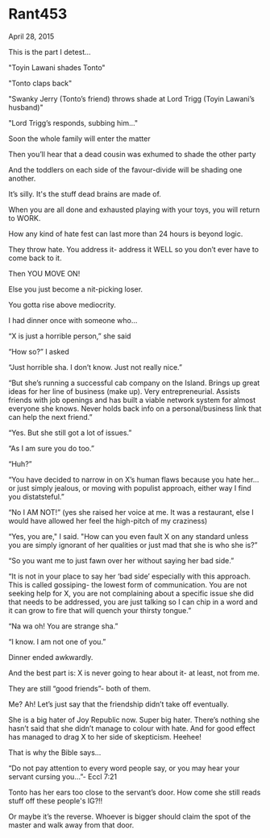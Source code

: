 # Rant453


April 28, 2015

This is the part I detest…

"Toyin Lawani shades Tonto"

"Tonto claps back"

"Swanky Jerry (Tonto’s friend) throws shade at Lord Trigg (Toyin Lawani’s husband)"

"Lord Trigg’s responds, subbing him…"

Soon the whole family will enter the matter

Then you’ll hear that a dead cousin was exhumed to shade the other party

And the toddlers on each side of the favour-divide will be shading one another.

It’s silly. It's the stuff dead brains are made of.

When you are all done and exhausted playing with your toys, you will return to WORK.

How any kind of hate fest can last more than 24 hours is beyond logic.

They throw hate. You address it- address it WELL so you don’t ever have to come back to it. 

Then YOU MOVE ON!

Else you just become a nit-picking loser.

You gotta rise above mediocrity.

I had dinner once with someone who…

“X is just a horrible person,” she said

“How so?” I asked

“Just horrible sha. I don’t know. Just not really nice.”

“But she’s running a successful cab company on the Island. Brings up great ideas for her line of business (make up). Very entrepreneurial. Assists friends with job openings and has built a viable network system for almost everyone she knows. Never holds back info on a personal/business link that can help the next friend.”

“Yes. But she still got a lot of issues.”

“As I am sure you do too.”

“Huh?”

“You have decided to narrow in on X’s human flaws because you hate her…or just simply jealous, or moving with populist approach, either way I find you distatsteful.”

“No I AM NOT!” (yes she raised her voice at me. It was a restaurant, else I would have allowed her feel the high-pitch of my craziness)

“Yes, you are," I said. "How can you even fault X on any standard unless you are simply ignorant of her qualities or just mad that she is who she is?”

“So you want me to just fawn over her without saying her bad side.”

“It is not in your place to say her ‘bad side’ especially with this approach. This is called gossiping- the lowest form of communication. You are  not seeking help for X, you are not complaining about a specific issue she did that needs to be addressed, you are just talking so I can chip in a word and it can grow to fire that will quench your thirsty tongue.”

“Na wa oh! You are strange sha.”

“I know. I am not one of you.”

Dinner ended awkwardly. 

And the best part is: X is never going to hear about it- at least, not from me. 

They are still “good friends”- both of them.

Me? Ah! Let’s just say that the friendship didn’t take off eventually.

She is a big hater of Joy Republic now. Super big hater. There’s nothing she hasn’t said that she didn’t manage to colour with hate. And for good effect has managed to drag X to her side of skepticism. Heehee!

That is why the Bible says…

“Do not pay attention to every word people say, or you may hear your servant cursing you…”- Eccl 7:21

Tonto has her ears too close to the servant’s door. How come she still reads stuff off these people's IG?!!

Or maybe it’s the reverse. Whoever is bigger should claim the spot of the master and walk away from that door.